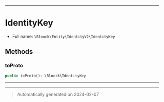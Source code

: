 ***

# IdentityKey





* Full name: `\Bloock\Entity\IdentityV2\IdentityKey`



## Methods


### toProto



```php
public toProto(): \Bloock\IdentityKey
```












***


***
> Automatically generated on 2024-02-07
